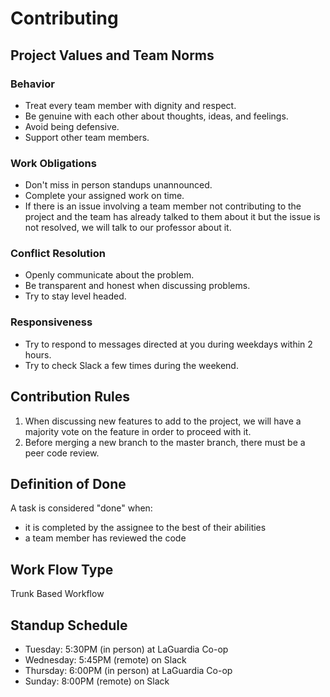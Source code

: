 # Contributing

## Project Values and Team Norms

### Behavior

- Treat every team member with dignity and respect.
- Be genuine with each other about thoughts, ideas, and feelings.
- Avoid being defensive.
- Support other team members.

### Work Obligations

- Don't miss in person standups unannounced.
- Complete your assigned work on time.
- If there is an issue involving a team member not contributing to the project and the team has already talked to them about it but the issue is not resolved, we will talk to our professor about it.

### Conflict Resolution

- Openly communicate about the problem.
- Be transparent and honest when discussing problems.
- Try to stay level headed.

### Responsiveness 

- Try to respond to messages directed at you during weekdays within 2 hours.
- Try to check Slack a few times during the weekend.

## Contribution Rules

1. When discussing new features to add to the project, we will have a majority vote on the feature in order to proceed with it.
2. Before merging a new branch to the master branch, there must be a peer code review.

## Definition of Done

A task is considered "done" when:

- it is completed by the assignee to the best of their abilities
- a team member has reviewed the code

## Work Flow Type

Trunk Based Workflow

## Standup Schedule
- Tuesday: 5:30PM (in person) at LaGuardia Co-op
- Wednesday: 5:45PM (remote) on Slack
- Thursday: 6:00PM (in person) at LaGuardia Co-op
- Sunday: 8:00PM (remote) on Slack

